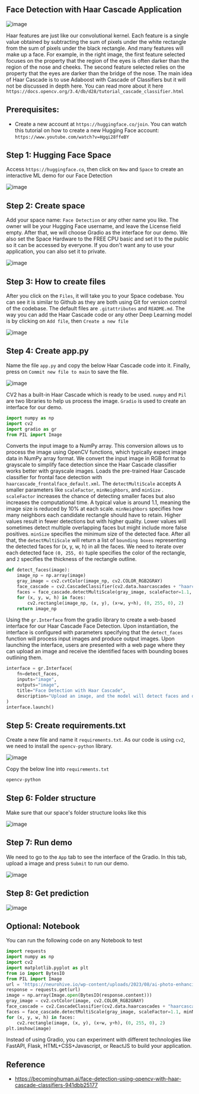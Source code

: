 ## Face Detection with Haar Cascade Application

![image](https://github.com/hughiephan/DPL/assets/16631121/b11d9e21-8cd7-4c2b-81e5-56fa00e3d7a7)

Haar features are just like our convolutional kernel. Each feature is a single value obtained by subtracting the sum of pixels under the white rectangle from the sum of pixels under the black rectangle. And many features will make up a face. For example, in the right image, the first feature selected focuses on the property that the region of the eyes is often darker than the region of the nose and cheeks. The second feature selected relies on the property that the eyes are darker than the bridge of the nose. The main idea of Haar Cascade is to use Adaboost with Cascade of Classifiers but it will not be discussed in depth here. You can read more about it here `https://docs.opencv.org/3.4/db/d28/tutorial_cascade_classifier.html`

## Prerequisites:
- Create a new account at `https://huggingface.co/join`. You can watch this tutorial on how to create a new Hugging Face account: `https://www.youtube.com/watch?v=Hgqi28ffeBY`

## Step 1: Hugging Face Space

Access `https://huggingface.co`, then click on `New` and `Space` to create an interactive ML demo for our Face Detection

![image](https://github.com/hughiephan/DPL/assets/16631121/88579fdd-21a4-4d91-8637-ab9f8e49f8cd)

## Step 2: Create space

Add your space name: `Face Detection` or any other name you like. The owner will be your Hugging Face username, and leave the License field empty. After that, we will choose Gradio as the interface for our demo. We also set the Space Hardware to the FREE CPU basic and set it to the public so it can be accessed by everyone. If you don't want any to use your application, you can also set it to private.

![image](https://github.com/hughiephan/DPL/assets/16631121/6f2c2416-623c-43a8-be9e-076781071bd2)

## Step 3: How to create files

After you click on the `Files`, it will take you to your Space codebase. You can see it is similar to Github as they are both using Git for version control of the codebase. The default files are `.gitattributes` and `README.md`. The way you can add the Haar Cascade code or any other Deep Learning model is by clicking on `Add file`, then `Create a new file`

![image](https://github.com/hughiephan/DPL/assets/16631121/2243df05-1b9e-4655-be50-a807b233e579)

## Step 4: Create app.py

Name the file `app.py` and copy the below Haar Cascade code into it. Finally, press on `Commit new file to main` to save the file. 

![image](https://github.com/hughiephan/DPL/assets/16631121/5ae9de89-5ada-4479-bbab-03bbdcd932ef)

CV2 has a built-in Haar Cascade which is ready to be used. `numpy` and `Pil` are two libraries to help us process the image. `Gradio` is used to create an interface for our demo.

```python
import numpy as np
import cv2
import gradio as gr
from PIL import Image
```

Converts the input image to a NumPy array. This conversion allows us to process the image using OpenCV functions, which typically expect image data in NumPy array format. We convert the input image in RGB format to grayscale to simplify face detection since the Haar Cascade classifier works better with grayscale images. Loads the pre-trained Haar Cascade classifier for frontal face detection with `haarcascade_frontalface_default.xml`. The `detectMultiScale` accepts  A smaller parameters like  `scaleFactor`, `minNeighbors`, and `minSize` . `scaleFactor` increases the chance of detecting smaller faces but also increases the computational time. A typical value is around 1.1, meaning the image size is reduced by 10% at each scale. `minNeighbors` specifies how many neighbors each candidate rectangle should have to retain. Higher values result in fewer detections but with higher quality. Lower values will sometimes detect multiple overlapping faces but might include more false positives. `minSize` specifies the minimum size of the detected face. After all that, the `detectMultiScale` will return a list of  `bounding boxes` representing the detected faces for (x, y, w, h) in all the faces. We need to iterate over each detected face `(0, 255, 0)` tuple specifies the color of the rectangle, and `2` specifies the thickness of the rectangle outline.

```python
def detect_faces(image):
    image_np = np.array(image)
    gray_image = cv2.cvtColor(image_np, cv2.COLOR_RGB2GRAY)
    face_cascade = cv2.CascadeClassifier(cv2.data.haarcascades + "haarcascade_frontalface_default.xml")
    faces = face_cascade.detectMultiScale(gray_image, scaleFactor=1.1, minNeighbors=5, minSize=(30, 30))
    for (x, y, w, h) in faces:
        cv2.rectangle(image_np, (x, y), (x+w, y+h), (0, 255, 0), 2)
    return image_np
```

Using the `gr.Interface` from the gradio library to create a web-based interface for our Haar Cascade Face Detection. Upon instantiation, the interface is configured with parameters specifying that the `detect_faces` function will process input images and produce output images. Upon launching the interface, users are presented with a web page where they can upload an image and receive the identified faces with bounding boxes outlining them. 

```python
interface = gr.Interface(
    fn=detect_faces,
    inputs="image",
    outputs="image",
    title="Face Detection with Haar Cascade",
    description="Upload an image, and the model will detect faces and draw bounding boxes around them.",
)
interface.launch()
```

## Step 5: Create requirements.txt

Create a new file and name it `requirements.txt`. As our code is using `cv2`, we need to install the `opencv-python` library.

![image](https://github.com/hughiephan/DPL/assets/16631121/c1b357f2-8099-4d70-9ea9-cd41ed457301)

Copy the below line into `requirements.txt`

```python
opencv-python
```

## Step 6: Folder structure

Make sure that our space's folder structure looks like this

![image](https://github.com/hughiephan/DPL/assets/16631121/5bb795e4-a863-4686-9ece-f17836b8797d)

## Step 7: Run demo

We need to go to the `App` tab to see the interface of the Gradio. In this tab, upload a image and press `Submit` to run our demo.

![image](https://github.com/hughiephan/DPL/assets/16631121/05280682-042a-4dd8-ad00-ecbc35edcd3e)

## Step 8: Get prediction

![image](https://github.com/hughiephan/DPL/assets/16631121/27618bfd-515f-4d97-a641-9797e58f79f1)

## Optional: Notebook

You can run the following code on any Notebook to test 

```python
import requests
import numpy as np
import cv2
import matplotlib.pyplot as plt
from io import BytesIO
from PIL import Image
url = 'https://neurohive.io/wp-content/uploads/2023/08/ai-photo-enhancing-scaled.jpeg'
response = requests.get(url)
image = np.array(Image.open(BytesIO(response.content)))
gray_image = cv2.cvtColor(image, cv2.COLOR_RGB2GRAY)
face_cascade = cv2.CascadeClassifier(cv2.data.haarcascades + "haarcascade_frontalface_default.xml")
faces = face_cascade.detectMultiScale(gray_image, scaleFactor=1.1, minNeighbors=5, minSize=(30, 30))
for (x, y, w, h) in faces:
    cv2.rectangle(image, (x, y), (x+w, y+h), (0, 255, 0), 2)
plt.imshow(image)
```

Instead of using Gradio, you can experiment with different technologies like FastAPI, Flask, HTML+CSS+Javascript, or ReactJS to build your application.

## Reference
- https://becominghuman.ai/face-detection-using-opencv-with-haar-cascade-classifiers-941dbb25177
